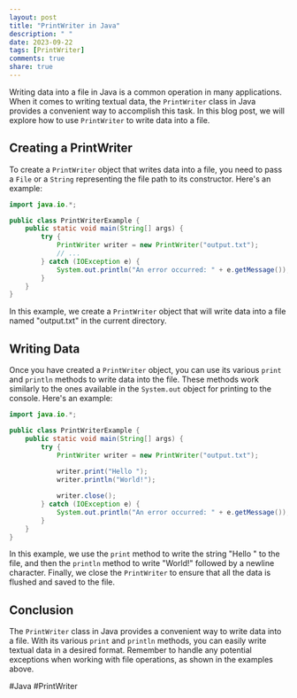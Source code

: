 ```yaml
---
layout: post
title: "PrintWriter in Java"
description: " "
date: 2023-09-22
tags: [PrintWriter]
comments: true
share: true
---
```


Writing data into a file in Java is a common operation in many applications. When it comes to writing textual data, the `PrintWriter` class in Java provides a convenient way to accomplish this task. In this blog post, we will explore how to use `PrintWriter` to write data into a file.

## Creating a PrintWriter

To create a `PrintWriter` object that writes data into a file, you need to pass a `File` or a `String` representing the file path to its constructor. Here's an example:

```java
import java.io.*;

public class PrintWriterExample {
    public static void main(String[] args) {
        try {
            PrintWriter writer = new PrintWriter("output.txt");
            // ...
        } catch (IOException e) {
            System.out.println("An error occurred: " + e.getMessage());
        }
    }
}
```

In this example, we create a `PrintWriter` object that will write data into a file named "output.txt" in the current directory.

## Writing Data

Once you have created a `PrintWriter` object, you can use its various `print` and `println` methods to write data into the file. These methods work similarly to the ones available in the `System.out` object for printing to the console. Here's an example:

```java
import java.io.*;

public class PrintWriterExample {
    public static void main(String[] args) {
        try {
            PrintWriter writer = new PrintWriter("output.txt");
            
            writer.print("Hello ");
            writer.println("World!");

            writer.close();
        } catch (IOException e) {
            System.out.println("An error occurred: " + e.getMessage());
        }
    }
}
```

In this example, we use the `print` method to write the string "Hello " to the file, and then the `println` method to write "World!" followed by a newline character. Finally, we close the `PrintWriter` to ensure that all the data is flushed and saved to the file.

## Conclusion

The `PrintWriter` class in Java provides a convenient way to write data into a file. With its various `print` and `println` methods, you can easily write textual data in a desired format. Remember to handle any potential exceptions when working with file operations, as shown in the examples above.

#Java #PrintWriter